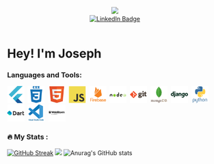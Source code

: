 <div id="header" align="center">
  <img src="https://media.giphy.com/media/M9gbBd9nbDrOTu1Mqx/giphy.gif" width="100"/>
</div>
<div align="center">
<div id="badges">
  <a href="https://www.linkedin.com/in/joseph-asare-583a301a0/">
    <img src="https://img.shields.io/badge/LinkedIn-blue?style=for-the-badge&logo=linkedin&logoColor=white" alt="LinkedIn Badge"/>
  </a>
  
 
</div>
</div>
<div align="center" ><img src="https://komarev.com/ghpvc/?username=asare-21&style=flat-square&color=blue" alt=""/></div>
</div>
<h1>
  Hey! I'm Joseph
</h1>

### Languages and Tools:
<div>
  <img src="https://github.com/devicons/devicon/blob/master/icons/flutter/flutter-original.svg" title="Flutter" alt="Flutter" width="40" height="40"/>&nbsp;
  <img src="https://github.com/devicons/devicon/blob/master/icons/css3/css3-plain-wordmark.svg"  title="CSS3" alt="CSS" width="40" height="40"/>&nbsp;
  <img src="https://github.com/devicons/devicon/blob/master/icons/html5/html5-original.svg" title="HTML5" alt="HTML" width="40" height="40"/>&nbsp;
  <img src="https://github.com/devicons/devicon/blob/master/icons/javascript/javascript-original.svg" title="JavaScript" alt="JavaScript" width="40" height="40"/>&nbsp;
  <img src="https://github.com/devicons/devicon/blob/master/icons/firebase/firebase-plain-wordmark.svg" title="Firebase" alt="Firebase" width="40" height="40"/>&nbsp;
  <img src="https://github.com/devicons/devicon/blob/master/icons/nodejs/nodejs-original-wordmark.svg" title="NodeJS" alt="NodeJS" width="40" height="40"/>&nbsp;
  <img src="https://github.com/devicons/devicon/blob/master/icons/git/git-original-wordmark.svg" title="Git" **alt="Git" width="40" height="40"/>&nbsp;
  <img src="https://github.com/devicons/devicon/blob/master/icons/mongodb/mongodb-original-wordmark.svg" title="MongoDB" **alt="MongoDB" width="40" height="40"/>&nbsp;
    <img src="https://github.com/devicons/devicon/blob/master/icons/django/django-plain-wordmark.svg" title="Django" **alt="Django" width="40" height="40"/>&nbsp;
   <img src="https://github.com/devicons/devicon/blob/master/icons/python/python-original-wordmark.svg" title="Django" **alt="Django" width="40" height="40"/>&nbsp;
  <img src="https://github.com/devicons/devicon/blob/master/icons/dart/dart-original-wordmark.svg" title="Dart" **alt="Dart" width="40" height="40"/>&nbsp;
  <img src="https://github.com/devicons/devicon/blob/master/icons/vscode/vscode-original-wordmark.svg" title="VSCode" **alt="VSCode" width="40" height="40"/>&nbsp;
    <img src="https://github.com/devicons/devicon/blob/master/icons/webstorm/webstorm-original-wordmark.svg" title="VSCode" **alt="VSCode" width="40" height="40"/>&nbsp;
  
</div>


 ### :fire: My Stats :
[![GitHub Streak](http://github-readme-streak-stats.herokuapp.com?user=asare-21&theme=nord&date_format=j%20M%5B%20Y%5D)](https://git.io/streak-stats)
![](https://github-profile-summary-cards.vercel.app/api/cards/profile-details?username=asare-21&theme=github_dark)
![Anurag's GitHub stats](https://github-readme-stats.vercel.app/api?username=asare-21&count_private=true)









